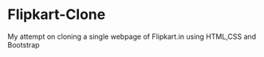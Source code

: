 # Flipkart-Clone
My attempt on cloning a single webpage of Flipkart.in using HTML,CSS and Bootstrap
